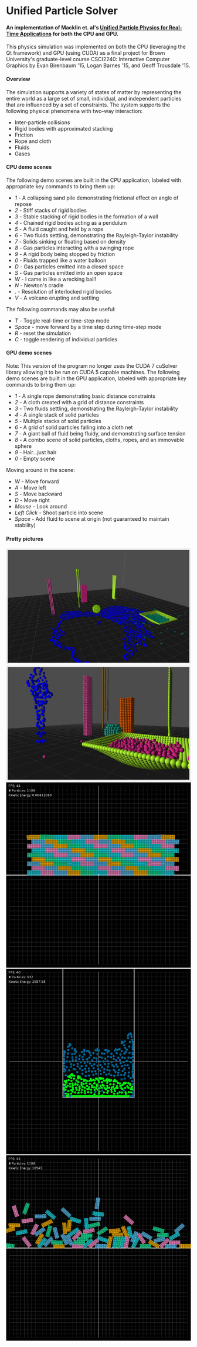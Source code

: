 # Unified Particle Solver

#### An implementation of Macklin et. al's [Unified Particle Physics for Real-Time Applications](http://mmacklin.com/uppfrta_preprint.pdf) for both the CPU and GPU.

This physics simulation was implemented on both the CPU (leveraging the Qt framework) and GPU (using CUDA) as a final project for Brown University's graduate-level course CSCI2240: Interactive Computer Graphics by Evan Birenbaum '15, Logan Barnes '15, and Geoff Trousdale '15.

#### Overview
The simulation supports a variety of states of matter by representing the entire world as a large set of small, individual, and independent particles that are influenced by a set of constraints. The system supports the following physical phenomena with two-way interaction:
  - Inter-particle collisions
  - Rigid bodies with approximated stacking
  - Friction
  - Rope and cloth
  - Fluids
  - Gases

#### CPU demo scenes
The following demo scenes are built in the CPU application, labeled with appropriate key commands to bring them up:

  - *1* - A collapsing sand pile demonstrating frictional effect on angle of repose
  - *2* - Stiff stacks of rigid bodies
  - *3* - Stable stacking of rigid bodies in the formation of a wall
  - *4* - Chained rigid bodies acting as a pendulum
  - *5* - A fluid caught and held by a rope
  - *6* - Two fluids settling, demonstrating the Rayleigh-Taylor instability
  - *7* - Solids sinking or floating based on density
  - *8* - Gas particles interacting with a swinging rope
  - *9* - A rigid body being stopped by friction
  - *0* - Fluids trapped like a water balloon
  - *D* - Gas particles emitted into a closed space
  - *S* - Gas particles emitted into an open space
  - *W* - I came in like a wrecking ball!
  - *N* - Newton's cradle
  - *.* - Resolution of interlocked rigid bodies
  - *V* - A volcano erupting and settling

The following commands may also be useful:
  - *T* - Toggle real-time or time-step mode
  - *Space* - move forward by a time step during time-step mode
  - *R* - reset the simulation
  - *C* - toggle rendering of individual particles

#### GPU demo scenes
Note: This version of the program no longer uses the CUDA 7 cuSolver library allowing it to be run on CUDA 5 capable machines.
The following demo scenes are built in the GPU application, labeled with appropriate key commands to bring them up:

  - *1* - A single rope demonstrating basic distance constraints
  - *2* - A cloth created with a grid of distance constraints
  - *3* - Two fluids settling, demonstrating the Rayleigh-Taylor instability
  - *4* - A single stack of solid particles
  - *5* - Multiple stacks of solid particles
  - *6* - A grid of solid particles falling into a cloth net
  - *7* - A giant ball of fluid being fluidy, and demonstrating surface tension
  - *8* - A combo scene of solid particles, cloths, ropes, and an immovable sphere
  - *9* - Hair...just hair
  - *0* - Empty scene

Moving around in the scene:
  - *W* - Move forward
  - *A* - Move left
  - *S* - Move backward
  - *D* - Move right
  - *Mouse* - Look around
  - *Left Click* - Shoot particle into scene
  - *Space* - Add fluid to scene at origin (not guaranteed to maintain stability)

#### Pretty pictures

![](./img/3d1.png)
![](./img/3d2.png)
![](./img/2d1.png)
![](./img/2d2.png)
![](./img/2d3.png)
